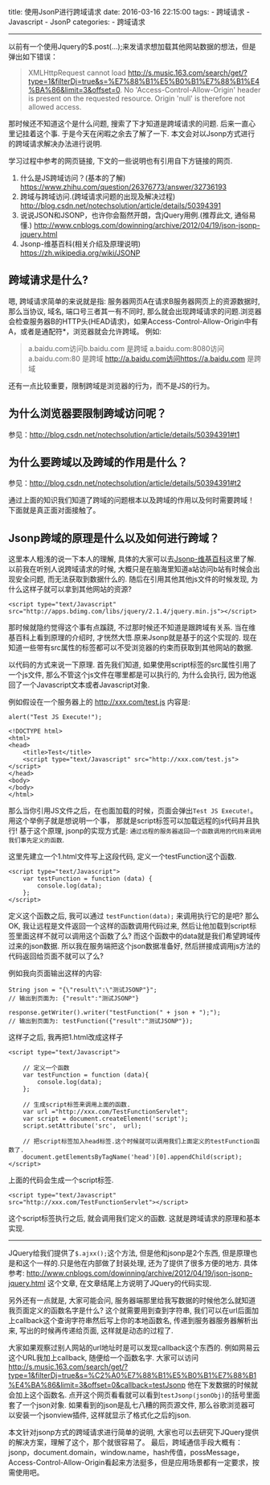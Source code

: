title: 使用JsonP进行跨域请求
date: 2016-03-16 22:15:00
tags:
	- 跨域请求
	- Javascript
	- JsonP
categories:
	- 跨域请求


---


以前有一个使用Jquery的$.post(...);来发请求想加载其他网站数据的想法，但是弹出如下错误：

> XMLHttpRequest cannot load http://s.music.163.com/search/get/?type=1&filterDj=true&s=%E7%88%B1%E5%B0%B1%E7%88%B1%E4%BA%86&limit=3&offset=0. No 'Access-Control-Allow-Origin' header is present on the requested resource. Origin 'null' is therefore not allowed access.

那时候还不知道这个是什么问题, 搜索了下才知道是跨域请求的问题. 后来一直心里记挂着这个事. 于是今天在闲暇之余去了解了一下. 本文会对以Jsonp方式进行的跨域请求解决办法进行说明.

<!-- more -->

学习过程中参考的网页链接, 下文的一些说明也有引用自下方链接的网页.
1. 什么是JS跨域访问？(基本的了解)
https://www.zhihu.com/question/26376773/answer/32736193
2. 跨域与跨域访问.(跨域请求问题的出现及解决过程)
http://blog.csdn.net/notechsolution/article/details/50394391
3. 说说JSON和JSONP，也许你会豁然开朗，含jQuery用例.(推荐此文, 通俗易懂.)
http://www.cnblogs.com/dowinning/archive/2012/04/19/json-jsonp-jquery.html
4. Jsonp-维基百科(相关介绍及原理说明)
https://zh.wikipedia.org/wiki/JSONP

## 跨域请求是什么?
嗯, 跨域请求简单的来说就是指:
服务器网页A在请求B服务器网页上的资源数据时, 那么当协议, 域名, 端口号三者其一有不同时, 那么就会出现跨域请求的问题.浏览器会检查服务器B的HTTP头(HEAD请求)，如果Access-Control-Allow-Origin中有A，或者是通配符*，浏览器就会允许跨域。
例如:
>a.baidu.com访问b.baidu.com  是跨域
a.baidu.com:8080访问a.baidu.com:80 是跨域
http://a.baidu.com访问https://a.baidu.com 是跨域

还有一点比较重要，限制跨域是浏览器的行为，而不是JS的行为。
## 为什么浏览器要限制跨域访问呢？
参见：http://blog.csdn.net/notechsolution/article/details/50394391#t1
## 为什么要跨域以及跨域的作用是什么？
参见：http://blog.csdn.net/notechsolution/article/details/50394391#t2


通过上面的知识我们知道了跨域的问题根本以及跨域的作用以及何时需要跨域！
下面就是真正面对面接触了。
## Jsonp跨域的原理是什么以及如何进行跨域？
这里本人粗浅的说一下本人的理解, 具体的大家可以去[Jsonp-维基百科](https://zh.wikipedia.org/wiki/JSONP)这里了解.
以前我在听别人说跨域请求的时候, 大概只是在脑海里知道a站访问b站有时候会出现安全问题, 而无法获取到数据什么的.
随后在引用其他其他js文件的时候发现, 为什么这样子就可以拿到其他网站的资源?
```
<script type="text/Javascript" src="http://apps.bdimg.com/libs/jquery/2.1.4/jquery.min.js"></script>
```
那时候就隐约觉得这个事有点蹊跷, 不过那时候还不知道是跟跨域有关系.
当在维基百科上看到原理的介绍时, 才恍然大悟.原来Jsonp就是基于的这个实现的.
现在知道一些带有src属性的标签都可以不受浏览器的约束而获取到其他网站的数据.

以代码的方式来说一下原理.
首先我们知道, 如果使用script标签的src属性引用了一个js文件, 那么不管这个js文件在哪里都是可以执行的, 为什么会执行, 因为他返回了一个Javascript文本或者Javascript对象.

例如假设在一个服务器上的 http://xxx.com/test.js 内容是:

```
alert("Test JS Execute!");
```


```
<!DOCTYPE html>
<html>
<head>
	<title>Test</title>
	<script type="text/Javascript" src="http://xxx.com/test.js"></script>
</head>
<body>
</body>
</html>
```

那么当你引用JS文件之后，在也面加载的时候，页面会弹出`Test JS Execute!`。
用这个举例子就是想说明一个事， 那就是script标签可以加载远程的js代码并且执行!
基于这个原理, jsonp的实现方式是: `通过远程的服务器返回一个函数调用的代码来调用我们事先定义的函数`.

这里先建立一个1.html文件写上这段代码, 定义一个testFunction这个函数.

```
<script type="text/Javascript">
	var testFunction = function (data) {
		console.log(data);
    };
</script>		
```

定义这个函数之后, 我可以通过 `testFunction(data);` 来调用执行它的是吧? 
那么OK, 我让远程是文件返回一个这样的函数调用代码过来, 然后让他加载到script标签里面这样不就可以调用这个函数了么? 而这个函数中的data就是我们希望跨域传过来的json数据. 所以我在服务端把这个json数据准备好, 然后拼接成调用js方法的代码返回给页面不就可以了么?

例如我向页面输出这样的内容:

```
String json = "{\"result\":\"测试JSONP"}";
// 输出到页面为: {"result":"测试JSONP"}

response.getWriter().writer("testFunction(" + json + ");");
// 输出到页面为: testFunction({"result":"测试JSONP"});

```

这样子之后, 我再把1.html改成这样子

```
<script type="text/Javascript">

	// 定义一个函数
	var testFunction = function (data){
		console.log(data);
    };
    
    // 生成script标签来调用上面的函数.
    var url ="http://xxx.com/TestFunctionServlet";
	var script = document.createElement('script');
	script.setAttribute('src',  url);

	// 把script标签加入head标签.这个时候就可以调用我们上面定义的testFunction函数了.
	document.getElementsByTagName('head')[0].appendChild(script);
</script>		
```

上面的代码会生成一个script标签.

```
<script type="text/Javascript" src="http://xxx.com/TestFunctionServlet"></script>
```

这个script标签执行之后, 就会调用我们定义的函数. 这就是跨域请求的原理和基本实现.

-------

JQuery给我们提供了`$.ajxx();`这个方法, 但是他和jsonp是2个东西, 但是原理也是和这个一样的.只是他在内部做了封装处理, 还为了提供了很多方便的地方.
具体参考: http://www.cnblogs.com/dowinning/archive/2012/04/19/json-jsonp-jquery.html 这个文章, 在文章结尾上方说明了JQuery的代码实现.


另外还有一点就是, 大家可能会问, 服务器端那里给我写数据的时候他怎么就知道我页面定义的函数名字是什么?
这个就需要用到查到字符串, 我们可以在url后面加上callback这个查询字符串然后写上你的本地函数名, 传递到服务器服务器解析出来, 写出的时候再传递给页面, 这样就是动态的过程了.

大家如果观察过别人网站的url地址时是可以发现callback这个东西的.
例如网易云这个URL我加上callback, 随便给一个函数名字.
大家可以访问 http://s.music.163.com/search/get/?type=1&filterDj=true&s=%C2%A0%E7%88%B1%E5%B0%B1%E7%88%B1%E4%BA%86&limit=3&offset=0&callback=testJsonp
他在下发数据的时候就会加上这个函数名. 点开这个网页看看就可以看到`testJsonp(jsonObj)`的括号里面套了一个json对象.
如果看到的json是乱七八糟的网页源文件, 那么谷歌浏览器可以安装一个jsonview插件, 这样就显示了格式化之后的json.

本文针对jsonp方式的跨域请求进行简单的说明, 大家也可以去研究下JQuery提供的解决方案，理解了这个，那个就很容易了。
最后，跨域通信手段大概有：jsonp，document.domain，window.name，hash传值，possMessage，Access-Control-Allow-Origin看起来方法挺多，但是应用场景都有一定要求，按需使用吧。

